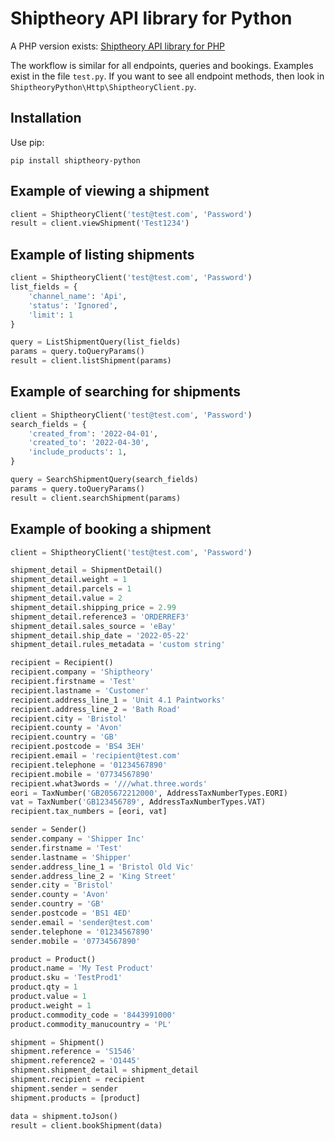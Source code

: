 # Shiptheory API library for Python

A PHP version exists: [Shiptheory API library for PHP](https://github.com/DanRVP/shiptheory-php)

The workflow is similar for all endpoints, queries and bookings. Examples exist in the file `test.py`. If you want to see all endpoint methods, then look in `ShiptheoryPython\Http\ShiptheoryClient.py`.

## Installation
Use pip:
```
pip install shiptheory-python
```

## Example of viewing a shipment
```python
client = ShiptheoryClient('test@test.com', 'Password')
result = client.viewShipment('Test1234')
```

## Example of listing shipments
```python
client = ShiptheoryClient('test@test.com', 'Password')
list_fields = {
    'channel_name': 'Api',
    'status': 'Ignored',
    'limit': 1
}

query = ListShipmentQuery(list_fields)
params = query.toQueryParams()
result = client.listShipment(params)
```

## Example of searching for shipments
```python
client = ShiptheoryClient('test@test.com', 'Password')
search_fields = {
    'created_from': '2022-04-01',
    'created_to': '2022-04-30',
    'include_products': 1,
}

query = SearchShipmentQuery(search_fields)
params = query.toQueryParams()
result = client.searchShipment(params)
```

## Example of booking a shipment
```python
client = ShiptheoryClient('test@test.com', 'Password')

shipment_detail = ShipmentDetail()
shipment_detail.weight = 1
shipment_detail.parcels = 1
shipment_detail.value = 2
shipment_detail.shipping_price = 2.99
shipment_detail.reference3 = 'ORDERREF3'
shipment_detail.sales_source = 'eBay'
shipment_detail.ship_date = '2022-05-22'
shipment_detail.rules_metadata = 'custom string'

recipient = Recipient()
recipient.company = 'Shiptheory'
recipient.firstname = 'Test'
recipient.lastname = 'Customer'
recipient.address_line_1 = 'Unit 4.1 Paintworks'
recipient.address_line_2 = 'Bath Road'
recipient.city = 'Bristol'
recipient.county = 'Avon'
recipient.country = 'GB'
recipient.postcode = 'BS4 3EH'
recipient.email = 'recipient@test.com'
recipient.telephone = '01234567890'
recipient.mobile = '07734567890'
recipient.what3words = '///what.three.words'
eori = TaxNumber('GB205672212000', AddressTaxNumberTypes.EORI)
vat = TaxNumber('GB123456789', AddressTaxNumberTypes.VAT)
recipient.tax_numbers = [eori, vat]

sender = Sender()
sender.company = 'Shipper Inc'
sender.firstname = 'Test'
sender.lastname = 'Shipper'
sender.address_line_1 = 'Bristol Old Vic'
sender.address_line_2 = 'King Street'
sender.city = 'Bristol'
sender.county = 'Avon'
sender.country = 'GB'
sender.postcode = 'BS1 4ED'
sender.email = 'sender@test.com'
sender.telephone = '01234567890'
sender.mobile = '07734567890'

product = Product()
product.name = 'My Test Product'
product.sku = 'TestProd1'
product.qty = 1
product.value = 1
product.weight = 1
product.commodity_code = '8443991000'
product.commodity_manucountry = 'PL'

shipment = Shipment()
shipment.reference = 'S1546'
shipment.reference2 = 'O1445'
shipment.shipment_detail = shipment_detail
shipment.recipient = recipient
shipment.sender = sender
shipment.products = [product]

data = shipment.toJson()
result = client.bookShipment(data)
```
